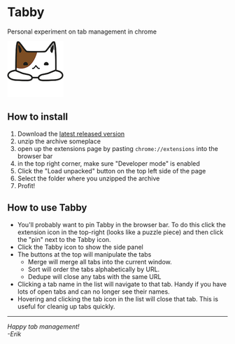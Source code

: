 # Tabby
Personal experiment on tab management in chrome

![Tabby's icon](images/tabby-128.png)

## How to install
1. Download the [latest released version](https://github.com/goosetav/tabby/releases/latest)
1. unzip the archive someplace
1. open up the extensions page by pasting `chrome://extensions` into the browser bar
1. in the top right corner, make sure "Developer mode" is enabled
1. Click the "Load unpacked" button on the top left side of the page
1. Select the folder where you unzipped the archive
1. Profit!

## How to use Tabby
* You'll probably want to pin Tabby in the browser bar. To do this click the extension icon in the top-right (looks like a puzzle piece) and  then click the "pin" next to the Tabby icon.
* Click the Tabby icon to show the side panel
* The buttons at the top will manipulate the tabs
  * Merge will merge all tabs into the current window.
  * Sort will order the tabs alphabetically by URL.
  * Dedupe will close any tabs with the same URL
* Clicking a tab name in the list will navigate to that tab. Handy if you have lots of open tabs and can no longer see their names.
* Hovering and clicking the tab icon in the list will close that tab. This is useful for cleanig up tabs quickly.

---
_Happy tab management!_
<br>
_-Erik_
